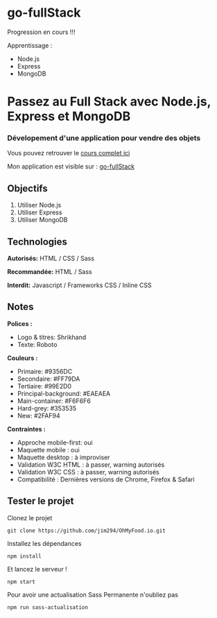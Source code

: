 ﻿# go-fullStack

 Progression en cours !!!

 Apprentissage :
 - Node.js
 - Express
 - MongoDB

# Passez au Full Stack avec Node.js, Express et MongoDB
### Dévelopement d'une application pour vendre des objets

Vous pouvez retrouver le [cours complet ici](https://openclassrooms.com/fr/courses/6390246-passez-au-full-stack-avec-node-js-express-et-mongodb)

Mon application est visible sur : [go-fullStack](...)

## Objectifs

1. Utiliser Node.js
2. Utiliser Express
3. Utiliser MongoDB

## Technologies

**Autorisés:** HTML / CSS / Sass

**Recommandée:** HTML / Sass

**Interdit:** Javascript / Frameworks CSS / Inline CSS

## Notes

**Polices :**
- Logo & titres: Shrikhand
- Texte: Roboto

**Couleurs :**
- Primaire: #9356DC
- Secondaire: #FF79DA
- Tertiaire: #99E2D0
- Principal-background: #EAEAEA
- Main-container: #F6F6F6
- Hard-grey: #353535
- New: #2FAF94

**Contraintes :**
- Approche mobile-first: oui
- Maquette mobile : oui
- Maquette desktop : à improviser
- Validation W3C HTML : à passer, warning autorisés
- Validation W3C CSS : à passer, warning autorisés
- Compatibilité : Dernières versions de Chrome, Firefox & Safari

## Tester le projet

Clonez le projet
```terminal
git clone https://github.com/jim294/OhMyFood.io.git
```
Installez les dépendances
```terminal
npm install
```
Et lancez le serveur !
```terminal
npm start
```
Pour avoir une actualisation Sass Permanente n'oubliez pas
```terminal
npm run sass-actualisation
```
